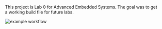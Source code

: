 This project is Lab 0 for Advanced Embedded Systems. The goal was to get a working build file for future labs.

![example workflow](https://github.com/<OWNER>/<REPOSITORY>/actions/workflows/main.yml/badge.svg)
